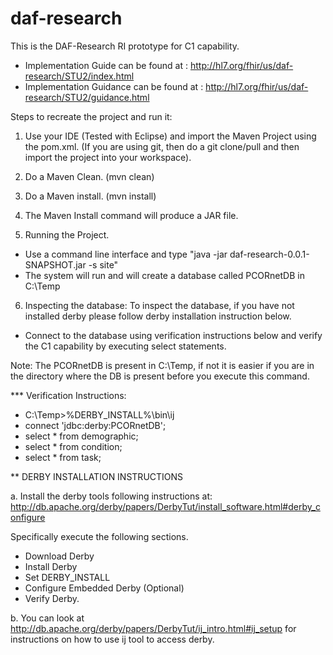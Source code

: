 # daf-research

This is the DAF-Research RI prototype for C1 capability.

* Implementation Guide can be found at : http://hl7.org/fhir/us/daf-research/STU2/index.html 
* Implementation Guidance can be found at : http://hl7.org/fhir/us/daf-research/STU2/guidance.html 

Steps to recreate the project and run it:

1. Use your IDE (Tested with Eclipse) and import the Maven Project using the pom.xml. 
(If you are using git, then do a git clone/pull and then import the project into your workspace).
2. Do a Maven Clean. (mvn clean)
3. Do a Maven install. (mvn install)
4. The Maven Install command will produce a JAR file.

5. Running the Project.

* Use a command line interface and type "java -jar daf-research-0.0.1-SNAPSHOT.jar -s site"
* The system will run and will create a database called PCORnetDB in C:\\Temp

6. Inspecting the database: To inspect the database, if you have not installed derby please follow derby installation instruction below.

* Connect to the database using verification instructions below and verify the C1 capability by executing select statements. 

Note: The PCORnetDB is present in C:\Temp, if not it is easier if you are in the directory where the DB is present before you execute this command.

*** Verification Instructions:

* C:\Temp>%DERBY_INSTALL%\bin\ij  
* connect 'jdbc:derby:PCORnetDB';
* select * from demographic;
* select * from condition;
* select * from task;


** DERBY INSTALLATION INSTRUCTIONS

a. Install the derby tools following instructions at: 
http://db.apache.org/derby/papers/DerbyTut/install_software.html#derby_configure 

Specifically execute the following sections.
* Download Derby
* Install Derby
* Set DERBY_INSTALL
* Configure Embedded Derby (Optional)
* Verify Derby.

b. You can look at http://db.apache.org/derby/papers/DerbyTut/ij_intro.html#ij_setup  for instructions on how to use ij tool to access derby.


